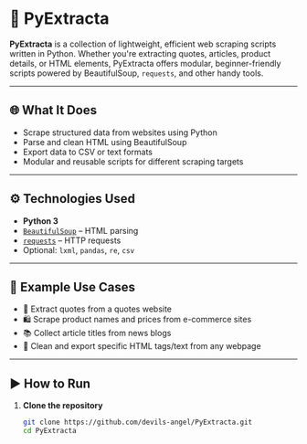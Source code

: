 # 🐍 PyExtracta

**PyExtracta** is a collection of lightweight, efficient web scraping scripts written in Python. Whether you're extracting quotes, articles, product details, or HTML elements, PyExtracta offers modular, beginner-friendly scripts powered by BeautifulSoup, `requests`, and other handy tools.

---

## 🌐 What It Does

- Scrape structured data from websites using Python
- Parse and clean HTML using BeautifulSoup
- Export data to CSV or text formats
- Modular and reusable scripts for different scraping targets

---

## ⚙️ Technologies Used

- **Python 3**
- [`BeautifulSoup`](https://www.crummy.com/software/BeautifulSoup/) – HTML parsing
- [`requests`](https://docs.python-requests.org/en/latest/) – HTTP requests
- Optional: `lxml`, `pandas`, `re`, `csv`

---

## 🧪 Example Use Cases

- 📄 Extract quotes from a quotes website  
- 🛍️ Scrape product names and prices from e-commerce sites  
- 📚 Collect article titles from news blogs  
- 🧹 Clean and export specific HTML tags/text from any webpage  

---

## ▶️ How to Run

1. **Clone the repository**
   ```bash
   git clone https://github.com/devils-angel/PyExtracta.git
   cd PyExtracta
